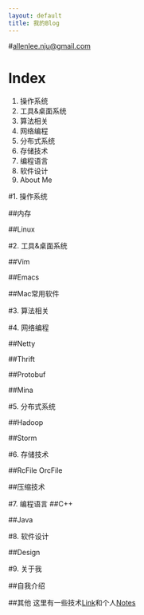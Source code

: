 ```yaml
---
layout: default
title: 我的Blog
---
```


#allenlee.nju@gmail.com

# Index

1. 操作系统
2. 工具&桌面系统
3. 算法相关
4. 网络编程
5. 分布式系统
6. 存储技术
7. 编程语言
8. 软件设计
9. About Me

#1. 操作系统

##内存

##Linux

#2. 工具&桌面系统

##Vim

##Emacs

##Mac常用软件

#3. 算法相关

#4. 网络编程

##Netty

##Thrift

##Protobuf

##Mina

#5. 分布式系统

##Hadoop

##Storm

#6. 存储技术

##RcFile OrcFile

##压缩技术

#7. 编程语言
##C++

##Java

#8. 软件设计

##Design

#9. 关于我

##自我介绍

##其他
这里有一些技术[Link](www.allen2660.com/link.html)和个人[Notes](www.allen2660.com/notes.html)
